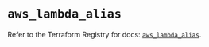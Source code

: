 # `aws_lambda_alias`

Refer to the Terraform Registry for docs: [`aws_lambda_alias`](https://registry.terraform.io/providers/hashicorp/aws/6.3.0/docs/resources/lambda_alias).
